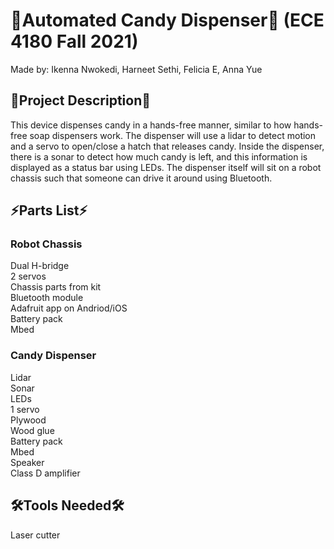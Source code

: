 # 🍭Automated Candy Dispenser🍬 (ECE 4180 Fall 2021)
Made by: Ikenna Nwokedi, Harneet Sethi, Felicia E, Anna Yue

## 🍫Project Description🍫
This device dispenses candy in a hands-free manner, similar to how hands-free soap dispensers work. The dispenser will use a lidar to detect motion and a servo to open/close a hatch that releases candy. Inside the dispenser, there is a sonar to detect how much candy is left, and this information is displayed as a status bar using LEDs. The dispenser itself will sit on a robot chassis such that someone can drive it around using Bluetooth.

## ⚡Parts List⚡
### Robot Chassis
Dual H-bridge  
2 servos  
Chassis parts from kit  
Bluetooth module  
Adafruit app on Andriod/iOS  
Battery pack  
Mbed  
### Candy Dispenser
Lidar  
Sonar  
LEDs  
1 servo  
Plywood  
Wood glue  
Battery pack  
Mbed  
Speaker  
Class D amplifier  

## 🛠️Tools Needed🛠️
Laser cutter  
